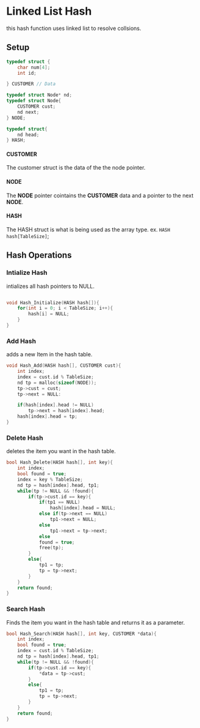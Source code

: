 # Linked List Hash
this hash function uses linked list to resolve collsions.

## Setup
```c
typedef struct {
    char num[4];
    int id;

} CUSTOMER // Data

typedef struct Node* nd;
typedef struct Node{
    CUSTOMER cust;
    nd next;
} NODE;

typedef struct{
    nd head;
} HASH;
```
#### CUSTOMER
The customer struct is the data of the the node pointer.

#### NODE
The **NODE** pointer cointains the **CUSTOMER** data and a pointer to the next **NODE**.

#### HASH
The HASH struct is what is being used as the array type.
ex. `HASH hash[TableSize]`;

## Hash Operations

### Intialize Hash
intializes all hash pointers to NULL.

```c

void Hash_Initialize(HASH hash[]){
    for(int i = 0; i < TableSize; i++){
        hash[i] = NULL; 
    }
}
```

### Add Hash
adds a new Item in the hash table.

```c
void Hash_Add(HASH hash[], CUSTOMER cust){
    int index;
    index = cust.id % TableSize;
    nd tp = malloc(sizeof(NODE));
    tp->cust = cust;
    tp->next = NULL:

    if(hash[index].head != NULL)
        tp->next = hash[index].head;
    hash[index].head = tp;
}
```

### Delete Hash
deletes the item you want in the hash table.

```c
bool Hash_Delete(HASH hash[], int key){
    int index;
    bool found = true;
    index = key % TableSize;
    nd tp = hash[index].head, tp1;
    while(tp != NULL && !found){
        if(tp->cust.id == key){
            if(tp1 == NULL)
                hash[index].head = NULL;
            else if(tp->next == NULL)
                tp1->next = NULL;
            else
                tp1->next = tp->next;
            else
            found = true;
            free(tp);
        }
        else{
            tp1 = tp;
            tp = tp->next;
        }
    }
    return found;
}
```

### Search Hash
Finds the item you want in the hash table and returns it as a parameter.

```c
bool Hash_Search(HASH hash[], int key, CUSTOMER *data){
    int index;
    bool found = true;
    index = cust.id % TableSize;
    nd tp = hash[index].head, tp1;
    while(tp != NULL && !found){
        if(tp->cust.id == key){
            *data = tp->cust;
        }
        else{
            tp1 = tp;
            tp = tp->next;
        }
    }
    return found;
}
```
